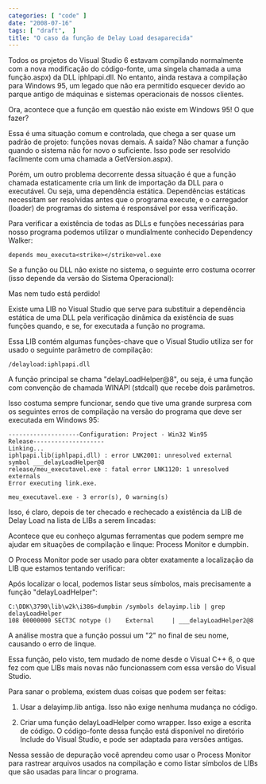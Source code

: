 ```yaml
---
categories: [ "code" ]
date: "2008-07-16"
tags: [ "draft",  ]
title: "O caso da função de Delay Load desaparecida"
---
```

Todos os projetos do Visual Studio 6 estavam compilando normalmente
com a nova modificação do código-fonte, uma singela chamada a
uma função.aspx) da DLL iphlpapi.dll. No entanto, ainda restava a
compilação para Windows 95, um legado que não era permitido esquecer
devido ao parque antigo de máquinas e sistemas operacionais de nossos
clientes.

Ora, acontece que a função em questão não existe em Windows 95! O
que fazer?

Essa é uma situação comum e controlada, que chega a ser quase um
padrão de projeto: funções novas demais. A saída? Não chamar a
função quando o sistema não for novo o suficiente. Isso pode ser
resolvido facilmente com uma chamada a GetVersion.aspx).

Porém, um outro problema decorrente dessa situação é que a função
chamada estaticamente cria um link de importação da DLL para o
executável. Ou seja, uma dependência estática. Dependências estáticas
necessitam ser resolvidas antes que o programa execute, e o carregador
(loader) de programas do sistema é responsável por essa verificação.

Para verificar a existência de todas as DLLs e funções necessárias
para nosso programa podemos utilizar o mundialmente conhecido Dependency
Walker:

    
    depends meu_executa<strike></strike>vel.exe

Se a função ou DLL não existe no sistema, o seguinte erro costuma
ocorrer (isso depende da versão do Sistema Operacional):

Mas nem tudo está perdido!

Existe uma LIB no Visual Studio que serve para substituir a dependência
estática de uma DLL pela verificação dinâmica da existência de suas
funções quando, e se, for executada a função no programa.

Essa LIB contém algumas funções-chave que o Visual Studio utiliza
ser for usado o seguinte parâmetro de compilação:

    
    /delayload:iphlpapi.dll

A função principal se chama "delayLoadHelper@8", ou seja, é uma
função com convenção de chamada WINAPI (stdcall) que recebe dois
parâmetros.

Isso costuma sempre funcionar, sendo que tive uma grande surpresa com
os seguintes erros de compilação na versão do programa que deve ser
executada em Windows 95:

    
    --------------------Configuration: Project - Win32 Win95
    Release--------------------
    Linking...
    iphlpapi.lib(iphlpapi.dll) : error LNK2001: unresolved external
    symbol ___delayLoadHelper@8
    release/meu_executavel.exe : fatal error LNK1120: 1 unresolved
    externals
    Error executing link.exe.
    
    meu_executavel.exe - 3 error(s), 0 warning(s)

Isso, é claro, depois de ter checado e rechecado a existência da LIB
de Delay Load na lista de LIBs a serem lincadas:

Acontece que eu conheço algumas ferramentas que podem sempre me ajudar
em situações de compilação e linque: Process Monitor e dumpbin.

O Process Monitor pode ser usado para obter exatamente a localização
da LIB que estamos tentando verificar:

Após localizar o local, podemos listar seus símbolos, mais precisamente
a função "delayLoadHelper":

    
    C:\DDK\3790\lib\w2k\i386>dumpbin /symbols delayimp.lib | grep
    delayLoadHelper
    108 00000000 SECT3C notype ()    External     | ___delayLoadHelper2@8

A análise mostra que a função possui um "2" no final de seu nome,
causando o erro de linque.

Essa função, pelo visto, tem mudado de nome desde o Visual C++ 6,
o que fez com que LIBs mais novas não funcionassem com essa versão do
Visual Studio.

Para sanar o problema, existem duas coisas que podem ser feitas:

	
  1. Usar a delayimp.lib antiga. Isso não exige nenhuma mudança no
  código.

	
  2. Criar uma função delayLoadHelper como wrapper. Isso exige a
  escrita de código. O código-fonte dessa função está disponível no
  diretório Include do Visual Studio, e pode ser adaptada para versões
  antigas.

Nessa sessão de depuração você aprendeu como usar o Process Monitor
para rastrear arquivos usados na compilação e como listar símbolos
de LIBs que são usadas para lincar o programa.
